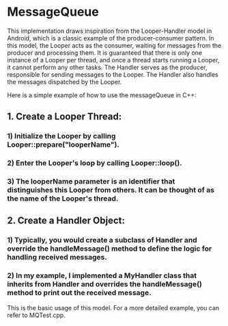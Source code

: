 # MessageQueue
This implementation draws inspiration from the Looper-Handler model in Android, which is a classic example of the producer-consumer pattern. In this model, the Looper acts as the consumer, waiting for messages from the producer and processing them. It is guaranteed that there is only one instance of a Looper per thread, and once a thread starts running a Looper, it cannot perform any other tasks. The Handler serves as the producer, responsible for sending messages to the Looper. The Handler also handles the messages dispatched by the Looper.

Here is a simple example of how to use the messageQueue in C++:

## 1. Create a Looper Thread:

### 1) Initialize the Looper by calling Looper::prepare("looperName").
### 2) Enter the Looper's loop by calling Looper::loop().
### 3) The looperName parameter is an identifier that distinguishes this Looper from others. It can be thought of as the name of the Looper's thread.

## 2. Create a Handler Object:

### 1) Typically, you would create a subclass of Handler and override the handleMessage() method to define the logic for handling received messages.
### 2) In my example, I implemented a MyHandler class that inherits from Handler and overrides the handleMessage() method to print out the received message.

This is the basic usage of this model. For a more detailed example, you can refer to MQTest.cpp.




